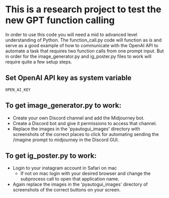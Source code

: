 # This is a research project to test the new GPT function calling 
In order to use this code you will need a mid to advanced level understanding of Python. The function_call.py code will function as is and serve as a good example of how to communicate with the OpenAI API to automate a task that requires two function calls from one prompt input. But in order for the image_generator.py and ig_poster.py files to work will require quite a few setup steps.

## Set OpenAI API key as system variable
```
OPEN_AI_KEY
```

## To get image_generator.py to work: 
* Create your own Discord channel and add the Midjourney bot. 
* Create a Discord bot and give it permissions to access that channel.
* Replace the images in the 'pyautogui_images' directory with screenshots of the correct places to click for automating sending the /imagine prompt to midjourney in the Discord GUI.

## To get ig_poster.py to work:
* Login to your instagram account in Safari on mac
    * If not on mac login with your desired browser and change the subprocess call to open that application name. 
* Again replace the images in the 'pyautogui_images' directory of screenshots of the correct buttons on your screen.


